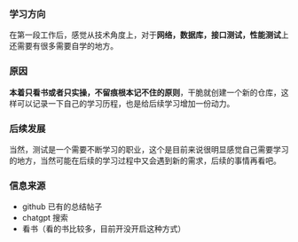 ### 学习方向
在第一段工作后，感觉从技术角度上，对于**网络，数据库，接口测试，性能测试**上还需要有很多需要自学的地方。
### 原因
**本着只看书或者只实操，不留痕根本记不住的原则**，干脆就创建一个新的仓库，这样可以记录一下自己的学习历程，也是给后续学习增加一份动力。
### 后续发展
当然，测试是一个需要不断学习的职业，这个是目前来说很明显感觉自己需要学习的地方，当然可能在后续的学习过程中又会遇到新的需求，后续的事情再看吧。

### 信息来源
- github 已有的总结帖子
- chatgpt 搜索
- 看书（看的书比较多，目前开没开启这种方式）
